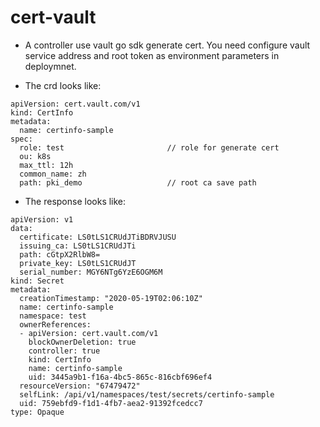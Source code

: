 # cert-vault
* A controller use vault go sdk generate cert. You need configure vault service address and root token as environment parameters in deploymnet.

* The crd looks like:
```
apiVersion: cert.vault.com/v1
kind: CertInfo
metadata:
  name: certinfo-sample
spec:
  role: test                       // role for generate cert
  ou: k8s
  max_ttl: 12h
  common_name: zh
  path: pki_demo                   // root ca save path
```

* The response looks like:
```
apiVersion: v1
data:
  certificate: LS0tLS1CRUdJTiBDRVJUSU
  issuing_ca: LS0tLS1CRUdJTi
  path: cGtpX2RlbW8=
  private_key: LS0tLS1CRUdJT
  serial_number: MGY6NTg6YzE6OGM6M
kind: Secret
metadata:
  creationTimestamp: "2020-05-19T02:06:10Z"
  name: certinfo-sample
  namespace: test
  ownerReferences:
  - apiVersion: cert.vault.com/v1
    blockOwnerDeletion: true
    controller: true
    kind: CertInfo
    name: certinfo-sample
    uid: 3445a9b1-f16a-4bc5-865c-816cbf696ef4
  resourceVersion: "67479472"
  selfLink: /api/v1/namespaces/test/secrets/certinfo-sample
  uid: 759ebfd9-f1d1-4fb7-aea2-91392fcedcc7
type: Opaque
```

